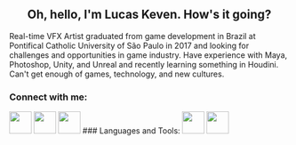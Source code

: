 <h2 align="center">
  Oh, hello, I'm Lucas Keven. How's it going?
</h1>

<p>Real-time VFX Artist graduated from game development in Brazil at Pontifical Catholic University of São Paulo in 2017 and looking for challenges and opportunities in game industry. Have experience with Maya, Photoshop, Unity, and Unreal and recently learning something in Houdini. Can't get enough of games, technology, and new cultures.
</p>

### Connect with me:
<img src="https://cdn.jsdelivr.net/gh/devicons/devicon/icons/git/git-original.svg" width="40" height="40"/>
<img src="https://cdn.jsdelivr.net/gh/devicons/devicon/icons/git/git-original.svg" width="40" height="40"/>
<img src="https://cdn.jsdelivr.net/gh/devicons/devicon/icons/git/git-original.svg" width="40" height="40"/>
### Languages and Tools:
<img src="https://cdn.jsdelivr.net/gh/devicons/devicon/icons/unity/unity-original.svg" width="40" height="40"/>
<img src="https://cdn.jsdelivr.net/gh/devicons/devicon/icons/unrealengine/unrealengine-original.svg" width="40" height="40"/>



